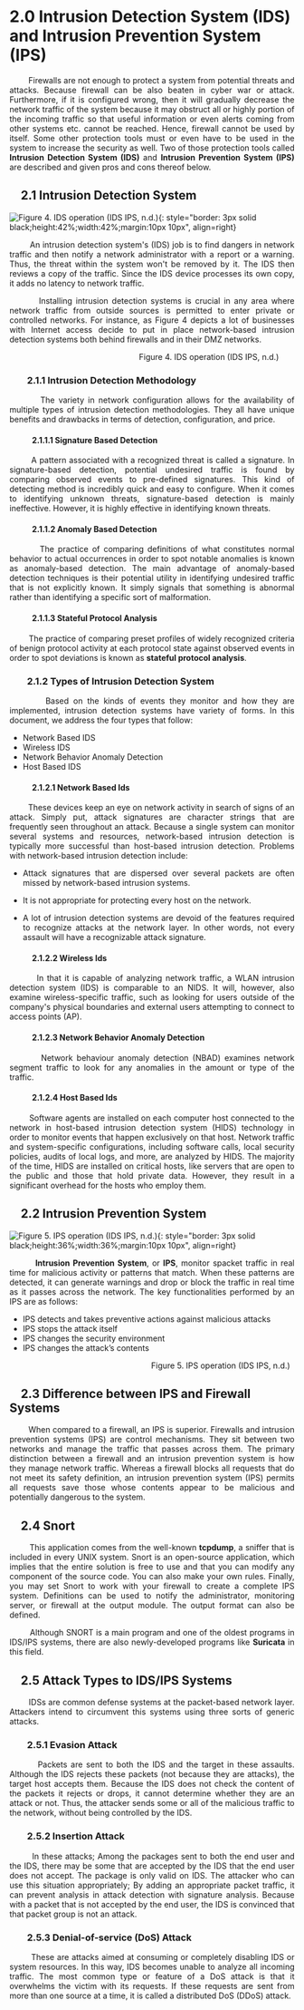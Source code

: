 # 2.0 Intrusion Detection System (IDS) and Intrusion Prevention System (IPS)

<p style="text-align: justify;">&nbsp;&nbsp;&nbsp;&nbsp;&nbsp;&nbsp;&nbsp;&nbsp;Firewalls are not enough to protect a system from potential threats and attacks. Because firewall can be also beaten in cyber war or attack. Furthermore, if it is configured wrong, then it will gradually decrease the network traffic of the system because it may obstruct all or highly portion of the incoming traffic so that useful information or even alerts coming from other systems etc. cannot be reached. Hence, firewall cannot be used by itself. Some other protection tools must or even have to be used in the system to increase the security as well. Two of those protection tools called <strong>Intrusion Detection System (IDS)</strong> and <strong>Intrusion Prevention System (IPS)</strong> are described and given pros and cons thereof below.</p>

## &nbsp;&nbsp;&nbsp;&nbsp;2.1 Intrusion Detection System

![Figure 4. IDS operation (IDS IPS, n.d.)](img/ids.png){: style="border: 3px solid  black;height:42%;width:42%;margin:10px 10px", align=right}

<p style="text-align: justify;">&nbsp;&nbsp;&nbsp;&nbsp;&nbsp;&nbsp;&nbsp;&nbsp;An intrusion detection system's (IDS) job is to find dangers in network traffic and then notify a network administrator with a report or a warning. Thus, the threat within the system won't be removed by it. The IDS then reviews a copy of the traffic. Since the IDS device processes its own copy, it adds no latency to network traffic.</p>

<p style="text-align: justify;">&nbsp;&nbsp;&nbsp;&nbsp;&nbsp;&nbsp;&nbsp;&nbsp;Installing intrusion detection systems is crucial in any area where network traffic from outside sources is permitted to enter private or controlled networks. For instance, as Figure 4 depicts a lot of businesses with Internet access decide to put in place network-based intrusion detection systems both behind firewalls and in their DMZ networks.</p>

<p style="text-align: right;">Figure 4. IDS operation (IDS IPS, n.d.)&nbsp;&nbsp;&nbsp;&nbsp;&nbsp;&nbsp;&nbsp;</p>


### &nbsp;&nbsp;&nbsp;&nbsp;&nbsp;&nbsp;&nbsp;&nbsp;2.1.1 Intrusion Detection Methodology

<p style="text-align: justify;">&nbsp;&nbsp;&nbsp;&nbsp;&nbsp;&nbsp;&nbsp;&nbsp;The variety in network configuration allows for the availability of multiple types of intrusion detection methodologies. They all have unique benefits and drawbacks in terms of detection, configuration, and price.</p>

#### &nbsp;&nbsp;&nbsp;&nbsp;&nbsp;&nbsp;&nbsp;&nbsp;&nbsp;&nbsp;&nbsp;&nbsp;2.1.1.1 Signature Based Detection

<p style="text-align: justify;">&nbsp;&nbsp;&nbsp;&nbsp;&nbsp;&nbsp;&nbsp;&nbsp;A pattern associated with a recognized threat is called a signature. In signature-based detection, potential undesired traffic is found by comparing observed events to pre-defined signatures. This kind of detecting method is incredibly quick and easy to configure. When it comes to identifying unknown threats, signature-based detection is mainly ineffective. However, it is highly effective in identifying known threats.</p>

#### &nbsp;&nbsp;&nbsp;&nbsp;&nbsp;&nbsp;&nbsp;&nbsp;&nbsp;&nbsp;&nbsp;&nbsp;2.1.1.2 Anomaly Based Detection

<p style="text-align: justify;">&nbsp;&nbsp;&nbsp;&nbsp;&nbsp;&nbsp;&nbsp;&nbsp;The practice of comparing definitions of what constitutes normal behavior to actual occurrences in order to spot notable anomalies is known as anomaly-based detection. The main advantage of anomaly-based detection techniques is their potential utility in identifying undesired traffic that is not explicitly known. It simply signals that something is abnormal rather than identifying a specific sort of malformation.</p>

#### &nbsp;&nbsp;&nbsp;&nbsp;&nbsp;&nbsp;&nbsp;&nbsp;&nbsp;&nbsp;&nbsp;&nbsp;2.1.1.3 Stateful Protocol Analysis

<p style="text-align: justify;">&nbsp;&nbsp;&nbsp;&nbsp;&nbsp;&nbsp;&nbsp;&nbsp;The practice of comparing preset profiles of widely recognized criteria of benign protocol activity at each protocol state against observed events in order to spot deviations is known as <strong>stateful protocol analysis</strong>.</p>

### &nbsp;&nbsp;&nbsp;&nbsp;&nbsp;&nbsp;&nbsp;&nbsp;2.1.2 Types of Intrusion Detection System

<p style="text-align: justify;">&nbsp;&nbsp;&nbsp;&nbsp;&nbsp;&nbsp;&nbsp;&nbsp;Based on the kinds of events they monitor and how they are implemented, intrusion detection systems have variety of forms. In this document, we address the four types that follow:</p>

- Network Based IDS
- Wireless IDS
- Network Behavior Anomaly Detection
- Host Based IDS

#### &nbsp;&nbsp;&nbsp;&nbsp;&nbsp;&nbsp;&nbsp;&nbsp;&nbsp;&nbsp;&nbsp;&nbsp;2.1.2.1 Network Based Ids

<p style="text-align: justify;">&nbsp;&nbsp;&nbsp;&nbsp;&nbsp;&nbsp;&nbsp;&nbsp;These devices keep an eye on network activity in search of signs of an attack. Simply put, attack signatures are character strings that are frequently seen throughout an attack. Because a single system can monitor several systems and resources, network-based intrusion detection is typically more successful than host-based intrusion detection. Problems with network-based intrusion detection include:</p>

- <p style="text-align: justify;">Attack signatures that are dispersed over several packets are often missed by network-based intrusion systems.</p>
- <p style="text-align: justify;">It is not appropriate for protecting every host on the network.</p>
- <p style="text-align: justify;">A lot of intrusion detection systems are devoid of the features required to recognize attacks at the network layer. In other words, not every assault will have a recognizable attack signature.</p>

#### &nbsp;&nbsp;&nbsp;&nbsp;&nbsp;&nbsp;&nbsp;&nbsp;&nbsp;&nbsp;&nbsp;&nbsp;2.1.2.2 Wireless Ids

<p style="text-align: justify;">&nbsp;&nbsp;&nbsp;&nbsp;&nbsp;&nbsp;&nbsp;&nbsp;In that it is capable of analyzing network traffic, a WLAN intrusion detection system (IDS) is comparable to an NIDS. It will, however, also examine wireless-specific traffic, such as looking for users outside of the company's physical boundaries and external users attempting to connect to access points (AP).</p>

#### &nbsp;&nbsp;&nbsp;&nbsp;&nbsp;&nbsp;&nbsp;&nbsp;&nbsp;&nbsp;&nbsp;&nbsp;2.1.2.3 Network Behavior Anomaly Detection

<p style="text-align: justify;">&nbsp;&nbsp;&nbsp;&nbsp;&nbsp;&nbsp;&nbsp;&nbsp;Network behaviour anomaly detection (NBAD) examines network segment traffic to look for any anomalies in the amount or type of the traffic.</p>

#### &nbsp;&nbsp;&nbsp;&nbsp;&nbsp;&nbsp;&nbsp;&nbsp;&nbsp;&nbsp;&nbsp;&nbsp;2.1.2.4 Host Based Ids

<p style="text-align: justify;">&nbsp;&nbsp;&nbsp;&nbsp;&nbsp;&nbsp;&nbsp;&nbsp;Software agents are installed on each computer host connected to the network in host-based intrusion detection system (HIDS) technology in order to monitor events that happen exclusively on that host. Network traffic and system-specific configurations, including software calls, local security policies, audits of local logs, and more, are analyzed by HIDS. The majority of the time, HIDS are installed on critical hosts, like servers that are open to the public and those that hold private data. However, they result in a significant overhead for the hosts who employ them.</p>

## &nbsp;&nbsp;&nbsp;&nbsp;2.2 Intrusion Prevention System

![Figure 5. IPS operation (IDS IPS, n.d.)](img/ips.png){: style="border: 3px solid  black;height:36%;width:36%;margin:10px 10px", align=right}

<p style="text-align: justify;">&nbsp;&nbsp;&nbsp;&nbsp;&nbsp;&nbsp;&nbsp;&nbsp;<strong>Intrusion Prevention System</strong>, or <strong>IPS</strong>, monitor spacket traffic in real time for malicious activity or patterns that match. When these patterns are detected, it can generate warnings and drop or block the traffic in real time as it passes across the network. The key functionalities performed by an IPS are as follows:</p>

- IPS detects and takes preventive actions against malicious attacks
- IPS stops the attack itself
- IPS changes the security environment
- IPS changes the attack’s contents


<p style="text-align: right;">Figure 5. IPS operation (IDS IPS, n.d.)&nbsp;&nbsp;</p>

## &nbsp;&nbsp;&nbsp;&nbsp;2.3 Difference between IPS and Firewall Systems

<p style="text-align: justify;">&nbsp;&nbsp;&nbsp;&nbsp;&nbsp;&nbsp;&nbsp;&nbsp;When compared to a firewall, an IPS is superior. Firewalls and intrusion prevention systems (IPS) are control mechanisms. They sit between two networks and manage the traffic that passes across them. The primary distinction between a firewall and an intrusion prevention system is how they manage network traffic. Whereas a firewall blocks all requests that do not meet its safety definition, an intrusion prevention system (IPS) permits all requests save those whose contents appear to be malicious and potentially dangerous to the system.</p>

## &nbsp;&nbsp;&nbsp;&nbsp;2.4 Snort

<p style="text-align: justify;">&nbsp;&nbsp;&nbsp;&nbsp;&nbsp;&nbsp;&nbsp;&nbsp;This application comes from the well-known <strong>tcpdump</strong>, a sniffer that is included in every UNIX system. Snort is an open-source application, which implies that the entire solution is free to use and that you can modify any component of the source code. You can also make your own rules. Finally, you may set Snort to work with your firewall to create a complete IPS system. Definitions can be used to notify the administrator, monitoring server, or firewall at the output module. The output format can also be defined.</p>

<p style="text-align: justify;">&nbsp;&nbsp;&nbsp;&nbsp;&nbsp;&nbsp;&nbsp;&nbsp;Although SNORT is a main program and one of the oldest programs in IDS/IPS systems, there are also newly-developed programs like <strong>Suricata</strong> in this field.</p>

## &nbsp;&nbsp;&nbsp;&nbsp;2.5 Attack Types to IDS/IPS Systems

<p style="text-align: justify;">&nbsp;&nbsp;&nbsp;&nbsp;&nbsp;&nbsp;&nbsp;&nbsp;IDSs are common defense systems at the packet-based network layer. Attackers intend to circumvent this systems using three sorts of generic attacks.</p>

### &nbsp;&nbsp;&nbsp;&nbsp;&nbsp;&nbsp;&nbsp;&nbsp;2.5.1 Evasion Attack

<p style="text-align: justify;">&nbsp;&nbsp;&nbsp;&nbsp;&nbsp;&nbsp;&nbsp;&nbsp;Packets are sent to both the IDS and the target in these assaults. Although the IDS rejects these packets (not because they are attacks), the target host accepts them. Because the IDS does not check the content of the packets it rejects or drops, it cannot determine whether they are an attack or not. Thus, the attacker sends some or all of the malicious traffic to the network, without being controlled by the IDS.</p>

### &nbsp;&nbsp;&nbsp;&nbsp;&nbsp;&nbsp;&nbsp;&nbsp;2.5.2 Insertion Attack

<p style="text-align: justify;">&nbsp;&nbsp;&nbsp;&nbsp;&nbsp;&nbsp;&nbsp;&nbsp;In these attacks; Among the packages sent to both the end user and the IDS, there may be some that are accepted by the IDS that the end user does not accept. The package is only valid on IDS. The attacker who can use this situation appropriately; By adding an appropriate packet traffic, it can prevent analysis in attack detection with signature analysis. Because with a packet that is not accepted by the end user, the IDS is convinced that that packet group is not an attack.</p>

### &nbsp;&nbsp;&nbsp;&nbsp;&nbsp;&nbsp;&nbsp;&nbsp;2.5.3 Denial-of-service (DoS) Attack

<p style="text-align: justify;">&nbsp;&nbsp;&nbsp;&nbsp;&nbsp;&nbsp;&nbsp;&nbsp;These are attacks aimed at consuming or completely disabling IDS or system resources. In this way, IDS becomes unable to analyze all incoming traffic. The most common type or feature of a DoS attack is that it overwhelms the victim with its requests. If these requests are sent from more than one source at a time, it is called a distributed DoS (DDoS) attack.</p>

